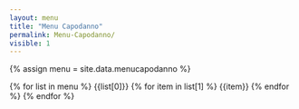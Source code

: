 ```yaml
---
layout: menu
title: "Menu Capodanno"
permalink: Menu-Capodanno/
visible: 1
---
```


{% assign menu = site.data.menucapodanno %}

{% for list in menu %}
{{list[0]}}
{% for item in list[1] %}
{{item}}
{% endfor %}
{% endfor %}